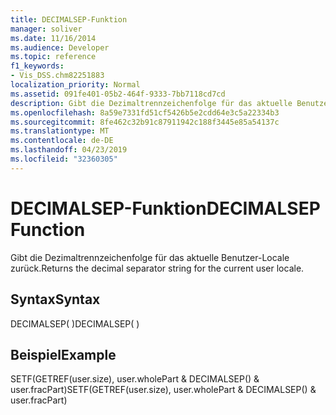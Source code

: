```yaml
---
title: DECIMALSEP-Funktion
manager: soliver
ms.date: 11/16/2014
ms.audience: Developer
ms.topic: reference
f1_keywords:
- Vis_DSS.chm82251883
localization_priority: Normal
ms.assetid: 091fe401-05b2-464f-9333-7bb7118cd7cd
description: Gibt die Dezimaltrennzeichenfolge für das aktuelle Benutzer-Locale zurück.
ms.openlocfilehash: 8a59e7331fd51cf5426b5e2cdd64e3c5a22334b3
ms.sourcegitcommit: 8fe462c32b91c87911942c188f3445e85a54137c
ms.translationtype: MT
ms.contentlocale: de-DE
ms.lasthandoff: 04/23/2019
ms.locfileid: "32360305"
---
```

# <a name="decimalsep-function"></a><span data-ttu-id="02a0c-103">DECIMALSEP-Funktion</span><span class="sxs-lookup"><span data-stu-id="02a0c-103">DECIMALSEP Function</span></span>

<span data-ttu-id="02a0c-104">Gibt die Dezimaltrennzeichenfolge für das aktuelle Benutzer-Locale zurück.</span><span class="sxs-lookup"><span data-stu-id="02a0c-104">Returns the decimal separator string for the current user locale.</span></span>
  
## <a name="syntax"></a><span data-ttu-id="02a0c-105">Syntax</span><span class="sxs-lookup"><span data-stu-id="02a0c-105">Syntax</span></span>

<span data-ttu-id="02a0c-106">DECIMALSEP( )</span><span class="sxs-lookup"><span data-stu-id="02a0c-106">DECIMALSEP( )</span></span>
  
## <a name="example"></a><span data-ttu-id="02a0c-107">Beispiel</span><span class="sxs-lookup"><span data-stu-id="02a0c-107">Example</span></span>

<span data-ttu-id="02a0c-108">SETF(GETREF(user.size), user.wholePart &amp; DECIMALSEP() &amp; user.fracPart)</span><span class="sxs-lookup"><span data-stu-id="02a0c-108">SETF(GETREF(user.size), user.wholePart &amp; DECIMALSEP() &amp; user.fracPart)</span></span> 
  

